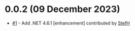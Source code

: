 # 0.0.2 (09 December 2023)
- [#1](https://github.com/StefH/IHttpClient/pull/1) - Add .NET 4.6.1 [enhancement] contributed by [StefH](https://github.com/StefH)

